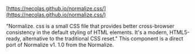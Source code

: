 [https://necolas.github.io/normalize.css/](https://necolas.github.io/normalize.css/)

"Normalize. css is a small CSS file that provides better cross-browser consistency in the default styling of HTML elements. It's a modern, HTML5-ready, alternative to the traditional CSS reset." This component is a direct port of Normalize v1. 1.0 from the Normalize.
